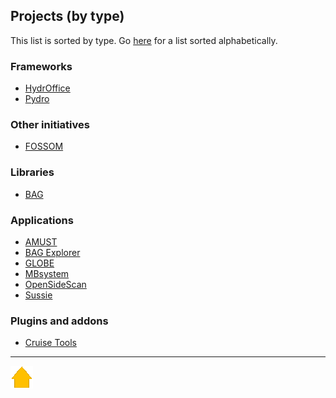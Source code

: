 ## Projects (by type)

This list is sorted by type. Go [here](projects.md) for a list sorted alphabetically.

### Frameworks

* [HydrOffice](projects/hydroffice.md)
* [Pydro](projects/pydro.md)

### Other initiatives 

* [FOSSOM](projects/FOSSOM.md)
  
### Libraries

* [BAG](projects/bag.md)

### Applications

* [AMUST](projects/amust.md)
* [BAG Explorer](projects/bag_explorer.md)
* [GLOBE](projects/globe.md)
* [MBsystem](projects/mbsystem.md)
* [OpenSideScan](projects/opensidescan.md)
* [Sussie](projects/sussie/index.md)

### Plugins and addons

* [Cruise Tools](projects/CruiseTools.md)


***

[![Go to Main Page](resources/home.png)](index.html)
